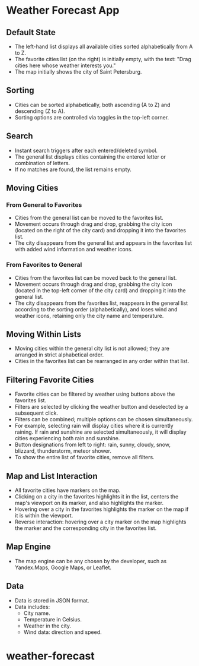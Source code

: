 # Weather Forecast App

## Default State
- The left-hand list displays all available cities sorted alphabetically from A to Z.
- The favorite cities list (on the right) is initially empty, with the text: "Drag cities here whose weather interests you."
- The map initially shows the city of Saint Petersburg.

## Sorting
- Cities can be sorted alphabetically, both ascending (A to Z) and descending (Z to A).
- Sorting options are controlled via toggles in the top-left corner.

## Search
- Instant search triggers after each entered/deleted symbol.
- The general list displays cities containing the entered letter or combination of letters.
- If no matches are found, the list remains empty.

## Moving Cities
### From General to Favorites
- Cities from the general list can be moved to the favorites list.
- Movement occurs through drag and drop, grabbing the city icon (located on the right of the city card) and dropping it into the favorites list.
- The city disappears from the general list and appears in the favorites list with added wind information and weather icons.

### From Favorites to General
- Cities from the favorites list can be moved back to the general list.
- Movement occurs through drag and drop, grabbing the city icon (located in the top-left corner of the city card) and dropping it into the general list.
- The city disappears from the favorites list, reappears in the general list according to the sorting order (alphabetically), and loses wind and weather icons, retaining only the city name and temperature.

## Moving Within Lists
- Moving cities within the general city list is not allowed; they are arranged in strict alphabetical order.
- Cities in the favorites list can be rearranged in any order within that list.

## Filtering Favorite Cities
- Favorite cities can be filtered by weather using buttons above the favorites list.
- Filters are selected by clicking the weather button and deselected by a subsequent click.
- Filters can be combined; multiple options can be chosen simultaneously.
- For example, selecting rain will display cities where it is currently raining. If rain and sunshine are selected simultaneously, it will display cities experiencing both rain and sunshine.
- Button designations from left to right: rain, sunny, cloudy, snow, blizzard, thunderstorm, meteor shower.
- To show the entire list of favorite cities, remove all filters.

## Map and List Interaction
- All favorite cities have markers on the map.
- Clicking on a city in the favorites highlights it in the list, centers the map's viewport on its marker, and also highlights the marker.
- Hovering over a city in the favorites highlights the marker on the map if it is within the viewport.
- Reverse interaction: hovering over a city marker on the map highlights the marker and the corresponding city in the favorites list.

## Map Engine
- The map engine can be any chosen by the developer, such as Yandex.Maps, Google Maps, or Leaflet.

## Data
- Data is stored in JSON format.
- Data includes:
  - City name.
  - Temperature in Celsius.
  - Weather in the city.
  - Wind data: direction and speed.
# weather-forecast
